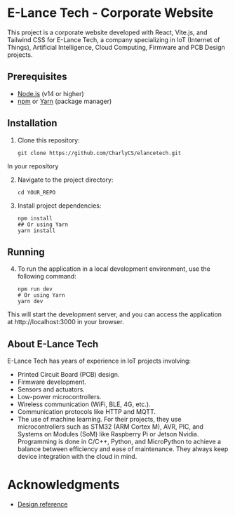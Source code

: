 # E-Lance Tech - Corporate Website

This project is a corporate website developed with React, Vite.js, and Tailwind CSS for E-Lance Tech, a company specializing in IoT (Internet of Things), Artificial Intelligence, Cloud Computing, Firmware and PCB Design projects.

## Prerequisites

- [Node.js](https://nodejs.org/) (v14 or higher)
- [npm](https://www.npmjs.com/) or [Yarn](https://yarnpkg.com/) (package manager)

## Installation

1. Clone this repository:

   ```shell
   git clone https://github.com/CharlyCS/elancetech.git
   ```

In your repository

2. Navigate to the project directory:

    ```shell
    cd YOUR_REPO
    ```
3. Install project dependencies:

    ```shell
    npm install
    ## Or using Yarn
    yarn install
    ```

## Running

4. To run the application in a local development environment, use the following command:

    ```shell
    npm run dev
    # Or using Yarn
    yarn dev
    ```

This will start the development server, and you can access the application at http://localhost:3000 in your browser.


## About E-Lance Tech
E-Lance Tech has years of experience in IoT projects involving:

- Printed Circuit Board (PCB) design.
- Firmware development.
- Sensors and actuators.
- Low-power microcontrollers.
- Wireless communication (WiFi, BLE, 4G, etc.).
- Communication protocols like HTTP and MQTT.
- The use of machine learning.
For their projects, they use microcontrollers such as STM32 (ARM Cortex M), AVR, PIC, and Systems on Modules (SoM) like Raspberry Pi or Jetson Nvidia. Programming is done in C/C++, Python, and MicroPython to achieve a balance between efficiency and ease of maintenance. They always keep device integration with the cloud in mind.


# Acknowledgments

+ <a href="https://www.youtube.com/watch?v=hYv6BM2fWd8">Design reference</a>



